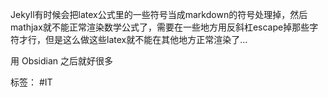 Jekyll有时候会把latex公式里的一些符号当成markdown的符号处理掉，然后mathjax就不能正常渲染数学公式了，需要在一些地方用反斜杠escape掉那些字符才行，但是这么做这些latex就不能在其他地方正常渲染了...

用 Obsidian 之后就好很多

标签：
#IT
